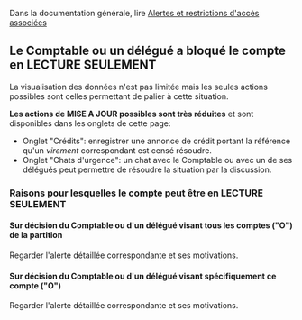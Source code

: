Dans la documentation générale, lire <a href="$$/appli/alertes.html" target="_blank">Alertes et restrictions d'accès associées</a>

## Le Comptable ou un délégué a bloqué le compte en LECTURE SEULEMENT
La visualisation des données n'est pas limitée mais les seules actions possibles sont celles permettant de palier à cette situation.

**Les actions de MISE A JOUR possibles sont très réduites** et sont disponibles dans les onglets de cette page:
- Onglet "Crédits": enregistrer une annonce de crédit portant la référence qu'un _virement_ correspondant est censé résoudre.
- Onglet "Chats d'urgence": un chat avec le Comptable ou avec un de ses délégués peut permettre de résoudre la situation par la discussion.

### Raisons pour lesquelles le compte peut être en LECTURE SEULEMENT

#### Sur décision du Comptable ou d'un délégué visant tous les comptes ("O") de la partition
Regarder l'alerte détaillée correspondante et ses motivations.

#### Sur décision du Comptable ou d'un délégué visant spécifiquement ce compte ("O")
Regarder l'alerte détaillée correspondante et ses motivations.
